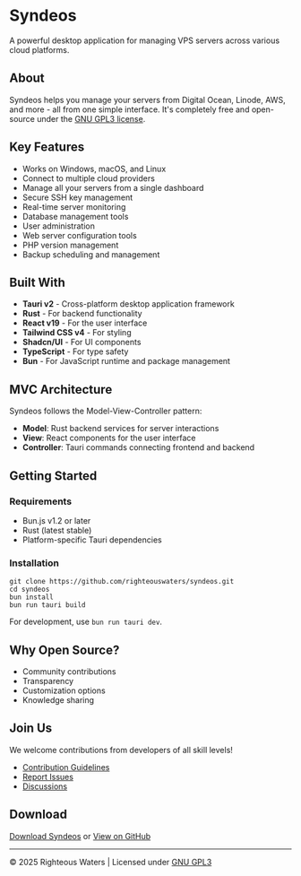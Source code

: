# Syndeos

A powerful desktop application for managing VPS servers across various cloud platforms.

## About

Syndeos helps you manage your servers from Digital Ocean, Linode, AWS, and more - all from one simple interface. It's completely free and open-source under the [GNU GPL3 license](https://www.gnu.org/licenses/gpl-3.0.en.html).

## Key Features

- Works on Windows, macOS, and Linux
- Connect to multiple cloud providers
- Manage all your servers from a single dashboard
- Secure SSH key management
- Real-time server monitoring
- Database management tools
- User administration
- Web server configuration tools
- PHP version management
- Backup scheduling and management

## Built With

- **Tauri v2** - Cross-platform desktop application framework
- **Rust** - For backend functionality
- **React v19** - For the user interface
- **Tailwind CSS v4** - For styling
- **Shadcn/UI** - For UI components
- **TypeScript** - For type safety
- **Bun** - For JavaScript runtime and package management

## MVC Architecture

Syndeos follows the Model-View-Controller pattern:

- **Model**: Rust backend services for server interactions
- **View**: React components for the user interface
- **Controller**: Tauri commands connecting frontend and backend

## Getting Started

### Requirements

- Bun.js v1.2 or later
- Rust (latest stable)
- Platform-specific Tauri dependencies

### Installation

```
git clone https://github.com/righteouswaters/syndeos.git
cd syndeos
bun install
bun run tauri build
```

For development, use `bun run tauri dev`.

## Why Open Source?

- Community contributions
- Transparency
- Customization options
- Knowledge sharing

## Join Us

We welcome contributions from developers of all skill levels!

- [Contribution Guidelines](https://github.com/righteouswaters/syndeos/blob/main/CONTRIBUTING.md)
- [Report Issues](https://github.com/righteouswaters/syndeos/issues)
- [Discussions](https://github.com/righteouswaters/syndeos/discussions)

## Download

[Download Syndeos](https://github.com/righteouswaters/syndeos/releases) or [View on GitHub](https://github.com/righteouswaters/syndeos)

---

© 2025 Righteous Waters | Licensed under [GNU GPL3](https://www.gnu.org/licenses/gpl-3.0.en.html)
